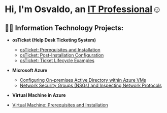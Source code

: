 <h1>Hi, I'm Osvaldo, an <a href="https://linkedin.com/in/Josh">IT Professional</a>☺</h1>

<h2>👨‍💻 Information Technology Projects:</h2>

- <b>osTicket (Help Desk Ticketing System)</b>
  - [osTicket: Prerequisites and Installation](https://github.com/Oarroyo805/osticket-prereqs)
  - [osTicket: Post-Installation Configuration](https://github.com/Oarroyo805/post-install)
  - [osTicket: Ticket Lifecycle Examples](https://github.com/Oarroyo805/ticket-lifecycle)
- <b>Microsoft Azure</b>
  - [Configuring On-premises Active Directory within Azure VMs](https://github.com/Oarroyo805/configure-ad)
  - [Network Security Groups (NSGs) and Inspecting Network Protocols](https://github.com/Oarroyo805/azure-network-protocols)

 - <b>Virtual Machine in Azure</b>
  - [Virtual Machine: Prerequisites and Installation](https://github.com/Oarroyo805/virtualmachine)



[linkedin]: https://linkedin.com

